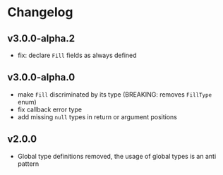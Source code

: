 # Changelog

## v3.0.0-alpha.2
* fix: declare `Fill` fields as always defined

## v3.0.0-alpha.0

* make `Fill` discriminated by its type (BREAKING: removes `FillType` enum)
* fix callback error type
* add missing `null` types in return or argument positions

## v2.0.0
* Global type definitions removed, the usage of global types is an anti pattern
